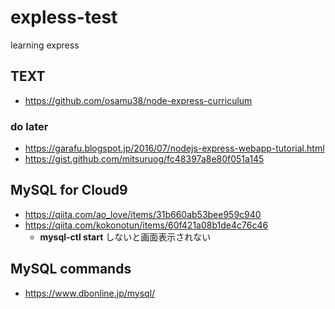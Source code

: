 # expless-test
learning express

## TEXT
- https://github.com/osamu38/node-express-curriculum
 
### do later
- https://garafu.blogspot.jp/2016/07/nodejs-express-webapp-tutorial.html
- https://gist.github.com/mitsuruog/fc48397a8e80f051a145


## MySQL for Cloud9
- https://qiita.com/ao_love/items/31b660ab53bee959c940
- https://qiita.com/kokonotun/items/60f421a08b1de4c76c46
    - **mysql-ctl start** しないと画面表示されない

## MySQL commands
- https://www.dbonline.jp/mysql/
